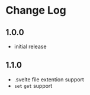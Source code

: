 # Change Log
## 1.0.0

- initial release

## 1.1.0

- .svelte file extention support
- `set` `get` support
